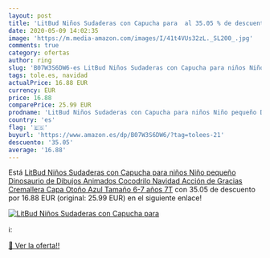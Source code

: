 ```yaml
---
layout: post
title: 'LitBud Niños Sudaderas con Capucha para  al 35.05 % de descuento'
date: 2020-05-09 14:02:35
image: 'https://m.media-amazon.com/images/I/41t4VUs32zL._SL200_.jpg'
comments: true
category: ofertas
author: ring
slug: 'B07W3S6DW6-es LitBud Niños Sudaderas con Capucha para niños Niño pequeño...'
tags: tole.es, navidad
actualPrice: 16.88 EUR
currency: EUR
price: 16.88
comparePrice: 25.99 EUR
prodname: 'LitBud Niños Sudaderas con Capucha para niños Niño pequeño Dinosaurio de Dibujos Animados Cocodrilo Navidad Acción de Gracias Cremallera Capa Otoño Azul Tamaño 6-7 años 7T'
country: 'es'
flag: '🇪🇸'
buyurl: 'https://www.amazon.es/dp/B07W3S6DW6/?tag=tolees-21'
descuento: '35.05'
average: '16.88'
---
```


Está [LitBud Niños Sudaderas con Capucha para niños Niño pequeño Dinosaurio de Dibujos Animados Cocodrilo Navidad Acción de Gracias Cremallera Capa Otoño Azul Tamaño 6-7 años 7T](https://www.amazon.es/dp/B07W3S6DW6/?tag=tolees-21) con 35.05 de descuento por 16.88 EUR (original: 25.99 EUR) en el siguiente enlace!

[![LitBud Niños Sudaderas con Capucha para ](https://m.media-amazon.com/images/I/41t4VUs32zL._SL200_.jpg)](https://www.amazon.es/dp/B07W3S6DW6/?tag=tolees-21)

ℹ️:


[🛒 Ver la oferta!!](https://www.amazon.es/dp/B07W3S6DW6/?tag=tolees-21)
